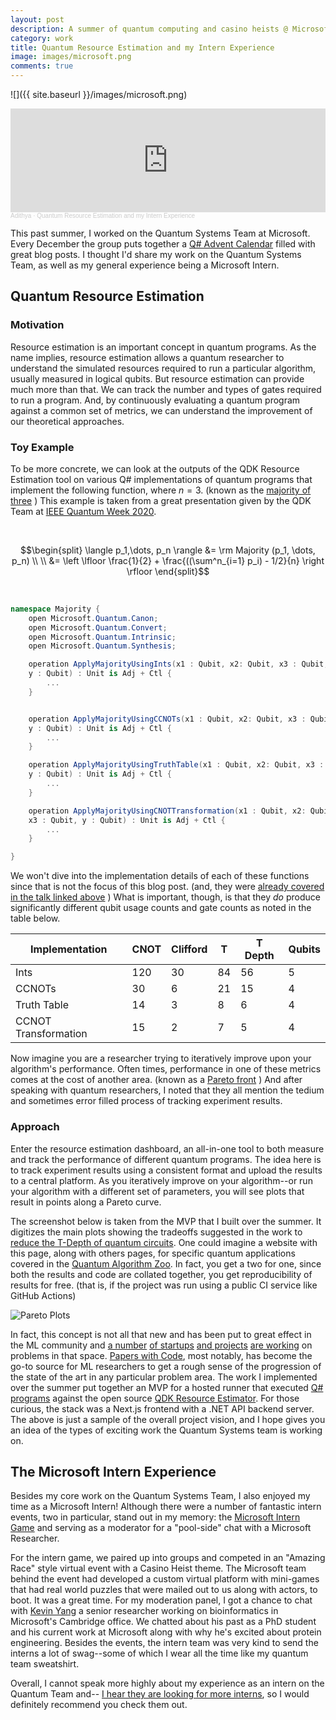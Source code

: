 ```yaml
---
layout: post
description: A summer of quantum computing and casino heists @ Microsoft.
category: work
title: Quantum Resource Estimation and my Intern Experience
image: images/microsoft.png
comments: true
---
```


![]({{ site.baseurl }}/images/microsoft.png)

<!-- markdownlint-capture -->
<!-- markdownlint-disable -->
<iframe loading="lazy" width="100%" height="166" scrolling="no" frameborder="no" allow="autoplay" src="https://w.soundcloud.com/player/?url=https%3A//api.soundcloud.com/tracks/1180461799&color=%23ff5500&auto_play=false&hide_related=false&show_comments=true&show_user=true&show_reposts=false&show_teaser=true"></iframe><div style="font-size: 10px; color: #cccccc;line-break: anywhere;word-break: normal;overflow: hidden;white-space: nowrap;text-overflow: ellipsis; font-family: Interstate,Lucida Grande,Lucida Sans Unicode,Lucida Sans,Garuda,Verdana,Tahoma,sans-serif;font-weight: 100;"><a href="https://soundcloud.com/adithyabsk" title="Adithya" target="_blank" style="color: #cccccc; text-decoration: none;">Adithya</a> · <a href="https://soundcloud.com/adithyabsk/microsoft" title="Quantum Resource Estimation and my Intern Experience" target="_blank" style="color: #cccccc; text-decoration: none;">Quantum Resource Estimation and my Intern Experience</a></div>
<!-- markdownlint-restore -->

This past summer, I worked on the Quantum Systems Team at Microsoft. Every
December the group puts together a
[Q# Advent Calendar](https://devblogs.microsoft.com/qsharp/q-advent-calendar-2021/)
filled with great blog posts. I thought I'd share my work on the Quantum Systems
Team, as well as my general experience being a Microsoft Intern.

## Quantum Resource Estimation

### Motivation

Resource estimation is an important concept in quantum programs. As the name
implies, resource estimation allows a quantum researcher to understand the
simulated resources required to run a particular algorithm, usually measured in
logical qubits. But resource estimation can provide much more than that. We can
track the number and types of gates required to run a program. And, by
continuously evaluating a quantum program against a common set of metrics, we
can understand the improvement of our theoretical approaches.

### Toy Example

To be more concrete, we can look at the outputs of the QDK Resource Estimation
tool on various Q# implementations of quantum programs that implement the
following function, where $n=3$. (known as the
[majority of three](https://en.wikipedia.org/wiki/Majority_function)
) This example is taken from a great presentation given by the QDK Team at
[IEEE Quantum Week 2020](https://qce20.quantum.ieee.org/tutorials/).

&nbsp;

$$\begin{split}
\langle p_1,\dots, p_n \rangle &= \rm Majority (p_1, \dots, p_n) \\
\\
&= \left \lfloor \frac{1}{2} + \frac{((\sum^n_{i=1} p_i) - 1/2}{n} \right \rfloor
\end{split}$$

&nbsp;

```csharp
namespace Majority {
    open Microsoft.Quantum.Canon;
    open Microsoft.Quantum.Convert;
    open Microsoft.Quantum.Intrinsic;
    open Microsoft.Quantum.Synthesis;

    operation ApplyMajorityUsingInts(x1 : Qubit, x2: Qubit, x3 : Qubit,
    y : Qubit) : Unit is Adj + Ctl {
        ...
    }


    operation ApplyMajorityUsingCCNOTs(x1 : Qubit, x2: Qubit, x3 : Qubit,
    y : Qubit) : Unit is Adj + Ctl {
        ...
    }

    operation ApplyMajorityUsingTruthTable(x1 : Qubit, x2: Qubit, x3 : Qubit,
    y : Qubit) : Unit is Adj + Ctl {
        ...
    }

    operation ApplyMajorityUsingCNOTTransformation(x1 : Qubit, x2: Qubit,
    x3 : Qubit, y : Qubit) : Unit is Adj + Ctl {
        ...
    }

}
```

We won't dive into the implementation details of each of these functions since
that is not the focus of this blog post. (and, they were
[already covered in the talk linked above](https://www.youtube.com/watch?v=Ps5lZ0G6zIg)
) What is important, though, is that they _do_ produce
significantly different qubit usage counts and gate counts as noted in the table
below.

|     Implementation          |     CNOT    |     Clifford    |     T     |     T   Depth    |     Qubits    |
|-----------------------------|-------------|-----------------|-----------|------------------|---------------|
|     Ints                    |     120     |     30          |     84    |     56           |     5         |
|     CCNOTs                  |     30      |     6           |     21    |     15           |     4         |
|     Truth Table             |     14      |     3           |     8     |     6            |     4         |
|     CCNOT Transformation    |     15      |     2           |     7     |     5            |     4         |

Now imagine you are a researcher trying to iteratively improve upon your
algorithm's performance. Often times, performance in one of these metrics comes
at the cost of another area. (known as a [Pareto front](https://en.wikipedia.org/wiki/Pareto_front)
) And after speaking with quantum researchers, I noted that they all mention the
tedium and sometimes error filled process of tracking experiment results.

### Approach

Enter the resource estimation dashboard, an all-in-one tool to both measure and
track the performance of different quantum programs. The idea here is to track
experiment results using a consistent format and upload the results to a central
platform. As you iteratively improve on your algorithm--or run your algorithm
with a different set of parameters, you will see plots that result in points
along a Pareto curve.

The screenshot below is taken from the MVP that I built over the summer. It
digitizes the main plots showing the tradeoffs suggested in the work to
[reduce the T-Depth of quantum circuits](https://arxiv.org/pdf/2006.03845.pdf).
One could imagine a website with this page, along with others pages, for
specific quantum applications covered in the
[Quantum Algorithm Zoo](https://quantumalgorithmzoo.org/). In fact, you get a
two for one, since both the results and code are collated together, you get
reproducibility of results for free. (that is, if the project was run using a
public CI service like GitHub Actions)

![Pareto Plots](https://i.imgur.com/O92lOHO.png)

In fact, this concept is not all that new and has been put to great effect in the
ML community and [a number](https://wandb.ai/site)
[of startups](https://neptune.ai/)
[and projects](https://github.com/IDSIA/sacred) [are working](https://web.archive.org/web/20211205032107/https://www.comet.ml/site/)
on problems in that space. [Papers with Code](https://paperswithcode.com/),
most notably, has become the go-to source for ML researchers to get a rough
sense of the progression of the state of the art in any particular problem area.
The work I implemented over the summer put together an MVP for a hosted runner
that executed [Q# programs](https://github.com/microsoft/QuantumLibraries)
against the open source [QDK Resource Estimator](https://docs.microsoft.com/en-us/azure/quantum/user-guide/machines/resources-estimator).
For those curious, the stack was a Next.js frontend with a .NET API backend
server. The above is just a sample of the overall project vision, and I hope
gives you an idea of the types of exciting work the Quantum Systems team is
working on.

## The Microsoft Intern Experience

Besides my core work on the Quantum Systems Team, I also enjoyed
my time as a Microsoft Intern! Although there were a number of fantastic intern
events, two in particular, stand out in my memory: the
[Microsoft Intern Game](https://interngame.microsoft.com/) and serving as a
moderator for a "pool-side" chat with a Microsoft Researcher.

For the intern game, we paired up into groups and competed in an "Amazing Race"
style virtual event with a Casino Heist theme. The Microsoft team behind the
event had developed a custom virtual platform with mini-games that had real
world puzzles that were mailed out to us along with actors, to boot. It was a
great time. For my moderation panel, I got a chance to chat with [Kevin Yang](https://www.linkedin.com/in/kevinkyang)
a senior researcher working on bioinformatics in Microsoft's Cambridge office.
We chatted about his past as a PhD student and his current work at Microsoft
along with why he's excited about protein engineering. Besides the events, the
intern team was very kind to send the interns a lot of swag--some of which I
wear all the time like my quantum team sweatshirt.

Overall, I cannot speak more highly about my experience as an intern on the
Quantum Team and--
[I hear they are looking for more interns](https://devblogs.microsoft.com/qsharp/interning-at-microsoft-quantum-2022/),
so I would definitely recommend you check them out.
